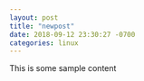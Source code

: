 ```yaml
---
layout: post
title: "newpost"
date: 2018-09-12 23:30:27 -0700
categories: linux
---
```


This is some sample content


